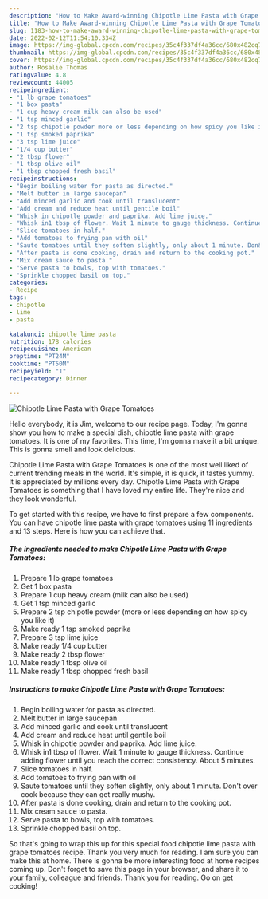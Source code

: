 ```yaml
---
description: "How to Make Award-winning Chipotle Lime Pasta with Grape Tomatoes"
title: "How to Make Award-winning Chipotle Lime Pasta with Grape Tomatoes"
slug: 1183-how-to-make-award-winning-chipotle-lime-pasta-with-grape-tomatoes
date: 2022-02-12T11:54:10.334Z
image: https://img-global.cpcdn.com/recipes/35c4f337df4a36cc/680x482cq70/chipotle-lime-pasta-with-grape-tomatoes-recipe-main-photo.jpg
thumbnail: https://img-global.cpcdn.com/recipes/35c4f337df4a36cc/680x482cq70/chipotle-lime-pasta-with-grape-tomatoes-recipe-main-photo.jpg
cover: https://img-global.cpcdn.com/recipes/35c4f337df4a36cc/680x482cq70/chipotle-lime-pasta-with-grape-tomatoes-recipe-main-photo.jpg
author: Rosalie Thomas
ratingvalue: 4.8
reviewcount: 44005
recipeingredient:
- "1 lb grape tomatoes"
- "1 box pasta"
- "1 cup heavy cream milk can also be used"
- "1 tsp minced garlic"
- "2 tsp chipotle powder more or less depending on how spicy you like it"
- "1 tsp smoked paprika"
- "3 tsp lime juice"
- "1/4 cup butter"
- "2 tbsp flower"
- "1 tbsp olive oil"
- "1 tbsp chopped fresh basil"
recipeinstructions:
- "Begin boiling water for pasta as directed."
- "Melt butter in large saucepan"
- "Add minced garlic and cook until translucent"
- "Add cream and reduce heat until gentile boil"
- "Whisk in chipotle powder and paprika. Add lime juice."
- "Whisk in1 tbsp of flower. Wait 1 minute to gauge thickness. Continue adding flower until you reach the correct consistency. About 5 minutes."
- "Slice tomatoes in half."
- "Add tomatoes to frying pan with oil"
- "Saute tomatoes until they soften slightly, only about 1 minute. Don&#39;t over cook because they can get really mushy."
- "After pasta is done cooking, drain and return to the cooking pot."
- "Mix cream sauce to pasta."
- "Serve pasta to bowls, top with tomatoes."
- "Sprinkle chopped basil on top."
categories:
- Recipe
tags:
- chipotle
- lime
- pasta

katakunci: chipotle lime pasta 
nutrition: 178 calories
recipecuisine: American
preptime: "PT24M"
cooktime: "PT50M"
recipeyield: "1"
recipecategory: Dinner

---
```



![Chipotle Lime Pasta with Grape Tomatoes](https://img-global.cpcdn.com/recipes/35c4f337df4a36cc/680x482cq70/chipotle-lime-pasta-with-grape-tomatoes-recipe-main-photo.jpg)

Hello everybody, it is Jim, welcome to our recipe page. Today, I'm gonna show you how to make a special dish, chipotle lime pasta with grape tomatoes. It is one of my favorites. This time, I'm gonna make it a bit unique. This is gonna smell and look delicious.

Chipotle Lime Pasta with Grape Tomatoes is one of the most well liked of current trending meals in the world. It's simple, it is quick, it tastes yummy. It is appreciated by millions every day. Chipotle Lime Pasta with Grape Tomatoes is something that I have loved my entire life. They're nice and they look wonderful.




To get started with this recipe, we have to first prepare a few components. You can have chipotle lime pasta with grape tomatoes using 11 ingredients and 13 steps. Here is how you can achieve that.

<!--inarticleads1-->

##### The ingredients needed to make Chipotle Lime Pasta with Grape Tomatoes:

1. Prepare 1 lb grape tomatoes
1. Get 1 box pasta
1. Prepare 1 cup heavy cream (milk can also be used)
1. Get 1 tsp minced garlic
1. Prepare 2 tsp chipotle powder (more or less depending on how spicy you like it)
1. Make ready 1 tsp smoked paprika
1. Prepare 3 tsp lime juice
1. Make ready 1/4 cup butter
1. Make ready 2 tbsp flower
1. Make ready 1 tbsp olive oil
1. Make ready 1 tbsp chopped fresh basil




<!--inarticleads2-->

##### Instructions to make Chipotle Lime Pasta with Grape Tomatoes:

1. Begin boiling water for pasta as directed.
1. Melt butter in large saucepan
1. Add minced garlic and cook until translucent
1. Add cream and reduce heat until gentile boil
1. Whisk in chipotle powder and paprika. Add lime juice.
1. Whisk in1 tbsp of flower. Wait 1 minute to gauge thickness. Continue adding flower until you reach the correct consistency. About 5 minutes.
1. Slice tomatoes in half.
1. Add tomatoes to frying pan with oil
1. Saute tomatoes until they soften slightly, only about 1 minute. Don&#39;t over cook because they can get really mushy.
1. After pasta is done cooking, drain and return to the cooking pot.
1. Mix cream sauce to pasta.
1. Serve pasta to bowls, top with tomatoes.
1. Sprinkle chopped basil on top.




So that's going to wrap this up for this special food chipotle lime pasta with grape tomatoes recipe. Thank you very much for reading. I am sure you can make this at home. There is gonna be more interesting food at home recipes coming up. Don't forget to save this page in your browser, and share it to your family, colleague and friends. Thank you for reading. Go on get cooking!
